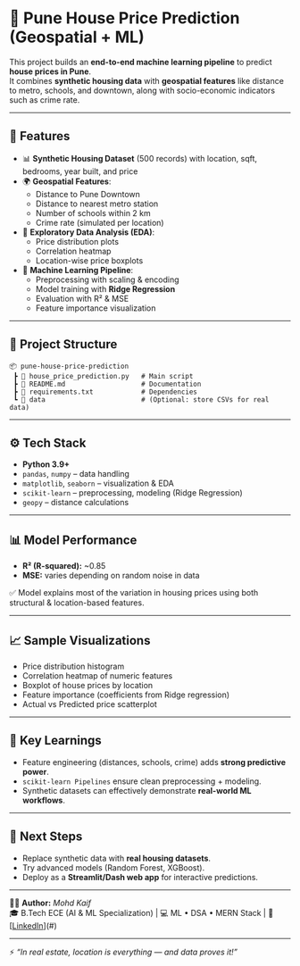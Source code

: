 # 🏡 Pune House Price Prediction (Geospatial + ML)

This project builds an **end-to-end machine learning pipeline** to predict **house prices in Pune**.  
It combines **synthetic housing data** with **geospatial features** like distance to metro, schools, and downtown, along with socio-economic indicators such as crime rate.  

---

## 🚀 Features

- 📊 **Synthetic Housing Dataset** (500 records) with location, sqft, bedrooms, year built, and price  
- 🌍 **Geospatial Features**:
  - Distance to Pune Downtown  
  - Distance to nearest metro station  
  - Number of schools within 2 km  
  - Crime rate (simulated per location)  
- 🔎 **Exploratory Data Analysis (EDA)**:
  - Price distribution plots  
  - Correlation heatmap  
  - Location-wise price boxplots  
- 🤖 **Machine Learning Pipeline**:
  - Preprocessing with scaling & encoding  
  - Model training with **Ridge Regression**  
  - Evaluation with R² & MSE  
  - Feature importance visualization  

---

## 📂 Project Structure

```
📦 pune-house-price-prediction
 ┣ 📜 house_price_prediction.py   # Main script
 ┣ 📜 README.md                   # Documentation
 ┣ 📜 requirements.txt            # Dependencies
 ┗ 📂 data                        # (Optional: store CSVs for real data)
```

---

## ⚙️ Tech Stack

- **Python 3.9+**  
- `pandas`, `numpy` – data handling  
- `matplotlib`, `seaborn` – visualization & EDA  
- `scikit-learn` – preprocessing, modeling (Ridge Regression)  
- `geopy` – distance calculations  

---

## 📊 Model Performance

- **R² (R-squared):** ~0.85  
- **MSE:** varies depending on random noise in data  

✅ Model explains most of the variation in housing prices using both structural & location-based features.  

---

## 📈 Sample Visualizations

- Price distribution histogram  
- Correlation heatmap of numeric features  
- Boxplot of house prices by location  
- Feature importance (coefficients from Ridge regression)  
- Actual vs Predicted price scatterplot  

---

## 🔑 Key Learnings

- Feature engineering (distances, schools, crime) adds **strong predictive power**.  
- `scikit-learn Pipelines` ensure clean preprocessing + modeling.  
- Synthetic datasets can effectively demonstrate **real-world ML workflows**.  

---

## 📌 Next Steps

- Replace synthetic data with **real housing datasets**.  
- Try advanced models (Random Forest, XGBoost).  
- Deploy as a **Streamlit/Dash web app** for interactive predictions.  

---

👨‍💻 **Author:** *Mohd Kaif*  
🎓 B.Tech ECE (AI & ML Specialization) | 💻 ML • DSA • MERN Stack | 🔗 [[LinkedIn](http://www.linkedin.com/in/mohdkaif14)](#)

---

⚡ *“In real estate, location is everything — and data proves it!”*  
